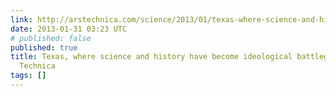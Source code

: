 ```yaml
---
link: http://arstechnica.com/science/2013/01/texas-where-science-and-history-have-become-ideological-battlegrounds/
date: 2013-01-31 03:23 UTC
# published: false
published: true
title: Texas, where science and history have become ideological battlegrounds | Ars
  Technica
tags: []
---
```



